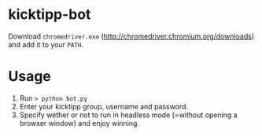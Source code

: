 # kicktipp-bot

Download `chromedriver.exe` (http://chromedriver.chromium.org/downloads) and add it to your `PATH`.

# Usage

1. Run `> python bot.py`
2. Enter your kicktipp group, username and password. 
3. Specify wether or not to run in headless mode (=without opening a browser window) and enjoy winning.